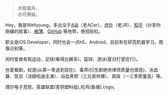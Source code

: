 > 水能载舟，  
> 亦可赛艇。

Hey，我是Wellyoung，多出没于[A站](http://www.acfun.cn)（老ACer）、[虎扑](https://my.hupu.com/170828285000869)（老JR）、[知乎](https://www.zhihu.com/people/wellyoungChan/pins/posts)（分享你刚编的故事）、[微薄](https://weibo.com/u/3297385655?is_all=1)、[GitHub](https://github.com/wellyounglimited) 等地带，绝招抬杠。

职业是iOS Developer，同时也会一点h5、Android，目前有在研究机器学习，图像识别等。

闲时爱做有氧运动，足球(看得比踢多)、篮球、游泳(夏日打望还行)。

也爱看剧，权游(从第一季追到现在)、毒师(衍生剧绝命律师质量也很高)、冰血暴、禁忌（汤姆哈迪主演）、浴血黑帮（三兄弟帅爆）、真探（一三季质量高）等。

偶尔电子竞技，英雄联盟(青铜塑料组),吃鸡(鱼塘),csgo。

